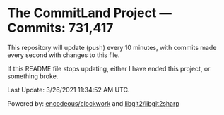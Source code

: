 # The CommitLand Project — Commits: 731,417

This repository will update (push) every 10 minutes, with commits made every second with changes to this file.

If this README file stops updating, either I have ended this project, or something broke.

Last Update: 3/26/2021 11:34:52 AM UTC.

Powered by: [encodeous/clockwork](https://github.com/encodeous/clockwork) and [libgit2/libgit2sharp](https://github.com/libgit2/libgit2sharp)